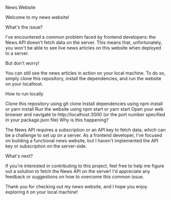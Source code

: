 News Website

Welcome to my news website!

What's the issue?

I've encountered a common problem faced by frontend developers: the News API doesn't fetch data on the server. This means that, unfortunately, you won't be able to see live news articles on this website when deployed to a server.

But don't worry!

You can still see the news articles in action on your local machine. To do so, simply clone this repository, install the dependencies, and run the website on your localhost.

How to run locally

Clone this repository using git clone <repository-url>
Install dependencies using npm install or yarn install
Run the website using npm start or yarn start
Open your web browser and navigate to http://localhost:3000 (or the port number specified in your package.json file)
Why is this happening?

The News API requires a subscription or an API key to fetch data, which can be a challenge to set up on a server. As a frontend developer, I've focused on building a functional news website, but I haven't implemented the API key or subscription on the server-side.

What's next?

If you're interested in contributing to this project, feel free to help me figure out a solution to fetch the News API on the server! I'd appreciate any feedback or suggestions on how to overcome this common issue.

Thank you for checking out my news website, and I hope you enjoy exploring it on your local machine!
